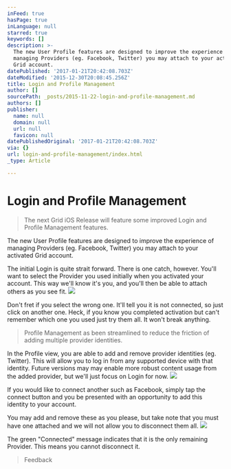 ```yaml
---
inFeed: true
hasPage: true
inLanguage: null
starred: true
keywords: []
description: >-
  The new User Profile features are designed to improve the experience of
  managing Providers (eg. Facebook, Twitter) you may attach to your activated
  Grid account.
datePublished: '2017-01-21T20:42:08.703Z'
dateModified: '2015-12-30T20:08:45.256Z'
title: Login and Profile Management
author: []
sourcePath: _posts/2015-11-22-login-and-profile-management.md
authors: []
publisher:
  name: null
  domain: null
  url: null
  favicon: null
datePublishedOriginal: '2017-01-21T20:42:08.703Z'
via: {}
url: login-and-profile-management/index.html
_type: Article

---
```

# Login and Profile Management

> The next Grid iOS Release will feature some improved Login and Profile Management features.

The new User Profile features are designed to improve the experience of managing Providers (eg. Facebook, Twitter) you may attach to your activated Grid account.

The initial Login is quite strait forward. There is one catch, however. You'll want to select the Provider you used initially when you activated your account. This way we'll know it's you, and you'll then be able to attach others as you see fit.
![](https://the-grid-user-content.s3-us-west-2.amazonaws.com/b4495c88-0926-4ce2-a4ff-2138468a75a3.png)

Don't fret if you select the wrong one. It'll tell you it is not connected, so just click on another one. Heck, if you know you completed activation but can't remember which one you used just try them all. It won't break anything.

> Profile Management as been streamlined to reduce the friction of adding multiple provider identities.

In the Profile view, you are able to add and remove provider identities (eg. Twitter). This will allow you to log in from any supported device with that identity. Future versions may may enable more robust content usage from the added provider, but we'll just focus on Login for now.
![](https://the-grid-user-content.s3-us-west-2.amazonaws.com/a3ec4297-5b79-48a1-950e-657342bc74c6.png)

If you would like to connect another such as Facebook, simply tap the connect button and you be presented with an opportunity to add this identity to your account.

You may add and remove these as you please, but take note that you must have one attached and we will not allow you to disconnect them all.
![](https://the-grid-user-content.s3-us-west-2.amazonaws.com/a3c78956-d538-4f2d-814e-e8e321a6d9de.png)

The green "Connected" message indicates that it is the only remaining Provider. This means you cannot disconnect it.

> Feedback